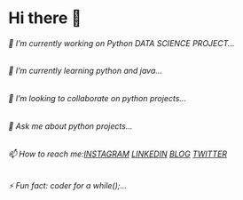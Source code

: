 # Hi there 👋
###### 🔭 *I’m currently working on Python DATA SCIENCE PROJECT...*
###### 🌱 I’m currently learning python and java...
###### 👯 I’m looking to collaborate on python projects...
###### 💬 Ask me about python projects...
###### 📫 How to reach me:[INSTAGRAM](https://www.instagram.com/anoop.85/) [LINKEDIN](https://www.linkedin.com/in/anoopupadhyay2001/) [BLOG](https://www.the-mute.in/?m=1) [TWITTER](https://mobile.twitter.com/AnoopUp30994118?s=09)
###### ⚡ Fun fact: coder for a while();...
<!--
**Anoop2001/Anoop2001** is a ✨ _special_ ✨ repository because its `README.md` (this file) appears on your GitHub profile.

Here are some ideas to get you started:


* - 
- 💬 Ask me about ...
-
- 😄 Pronouns: ...
- 
-->
